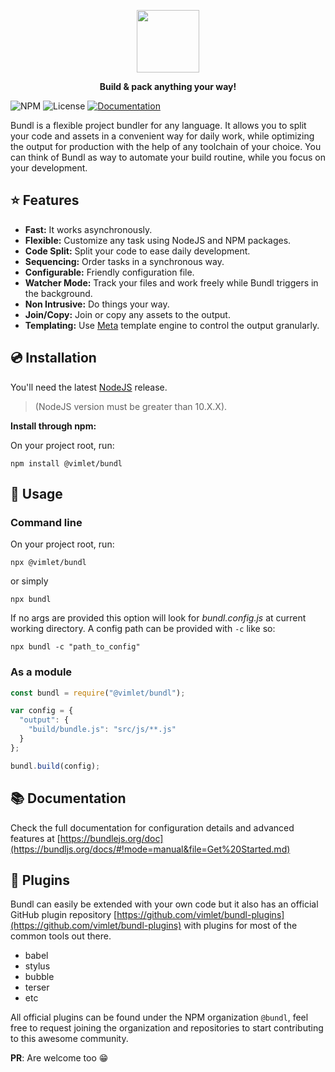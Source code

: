 <p align="center">
<a href="https://bundljs.org">
<img src="https://bundljs.org/img/bundl-logo.png" height="100"></img>
</a>
</p>

<p align="center">
<strong>Build & pack anything your way!</strong>
</p>


![NPM](https://img.shields.io/npm/v/@vimlet/bundl)
![License](https://img.shields.io/github/license/vimlet/bundl.svg)
[![Documentation](https://img.shields.io/badge/url-documentation-brightgreen)](https://bundljs.org/docs/#!mode=manual&file=Get%20Started.md)


Bundl is a flexible project bundler for any language. It allows you to split your code and assets in a convenient way for daily work, while optimizing the output for production with the help of any toolchain of your choice.
You can think of Bundl as way to automate your build routine, while you focus on your development.

## ⭐ Features

* **Fast:** It works asynchronously.
* **Flexible:** Customize any task using NodeJS and NPM packages. 
* **Code Split:** Split your code to ease daily development.
* **Sequencing:** Order tasks in a synchronous way.
* **Configurable:** Friendly configuration file.
* **Watcher Mode:** Track your files and work freely while Bundl triggers in the background.
* **Non Intrusive:** Do things your way.
* **Join/Copy:** Join or copy any assets to the output.
* **Templating:** Use [Meta](https://github.com/vimlet/vimlet-meta) template engine to control the output granularly.

## 💿 Installation

You'll need the latest [NodeJS](https://NodeJS.org) release.

> (NodeJS version must be greater than 10.X.X).


**Install through npm:**

On your project root, run:

```npm install @vimlet/bundl```

## 🔮 Usage

### Command line

On your project root, run:

```npx @vimlet/bundl```

or simply 

```npx bundl```

If no args are provided this option will look for *bundl.config.js* at current working directory.
A config path can be provided with `-c` like so:

```npx bundl -c "path_to_config"```

### As a module

```javascript
const bundl = require("@vimlet/bundl");

var config = {
  "output": {
    "build/bundle.js": "src/js/**.js"
  }
};

bundl.build(config);
```

## 📚 Documentation

Check the full documentation for configuration details and advanced features at [https://bundlejs.org/doc](https://bundljs.org/docs/#!mode=manual&file=Get%20Started.md)

## 🔌 Plugins

Bundl can easily be extended with your own code but it also has an official  GitHub plugin repository [https://github.com/vimlet/bundl-plugins](https://github.com/vimlet/bundl-plugins) with plugins for most of the common tools out there.

- babel
- stylus
- bubble
- terser
- etc

 All official plugins can be found under the NPM organization `@bundl`, feel free to request joining the organization and repositories to start contributing to this awesome community.

 **PR**: Are welcome too 😁
